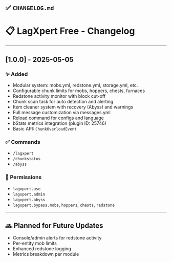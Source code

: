 
## ✅ `CHANGELOG.md`

# 📋 LagXpert Free - Changelog

---

## [1.0.0] - 2025-05-05

### ✨ Added
- Modular system: mobs.yml, redstone.yml, storage.yml, etc.
- Configurable chunk limits for mobs, hoppers, chests, furnaces
- Redstone activity monitor with block cut-off
- Chunk scan task for auto detection and alerting
- Item cleaner system with recovery (Abyss) and warnings
- Full message customization via messages.yml
- Reload command for configs and language
- bStats metrics integration (plugin ID: 25746)
- Basic API: `ChunkOverloadEvent`

### ✅ Commands
- `/lagxpert`
- `/chunkstatus`
- `/abyss`

### 🔐 Permissions
- `lagxpert.use`
- `lagxpert.admin`
- `lagxpert.abyss`
- `lagxpert.bypass.mobs`, `hoppers`, `chests`, `redstone`

---

## 🔜 Planned for Future Updates
- Console/admin alerts for redstone activity
- Per-entity mob limits
- Enhanced redstone logging
- Metrics breakdown per module
